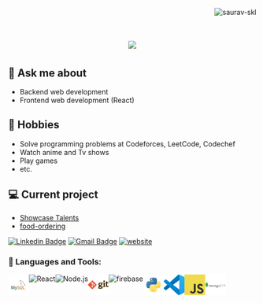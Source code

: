 <p align="right"> <img src="https://komarev.com/ghpvc/?username=saurav-skl&label=Profile%20views&color=0e75b6&style=flat" alt="saurav-skl" /> </p>
<h1 align="center">
  <a href="https://git.io/typing-svg">
    <img src="https://readme-typing-svg.herokuapp.com/?lines=Hello,+There!+👋;This+is+Saurav+Lal....;Nice+to+meet+you!&center=true&size=30">
  </a>
</h1>

## 💬 Ask me about
- Backend web development
- Frontend web development (React)

## 📅 Hobbies
- Solve programming problems at Codeforces, LeetCode, Codechef
- Watch anime and Tv shows
- Play games
- etc.

## 💻 Current project
- [Showcase Talents](https://github.com/saurav-skl/devfolioXconn)
- [food-ordering](https://github.com/saurav-skl/receipeatdoor)


[![Linkedin Badge](https://img.shields.io/badge/-sauravlal-blue?style=flat-square&logo=Linkedin&logoColor=white&link=https://www.linkedin.com/in/saurav-lal-621113174/)](https://www.linkedin.com/in/saurav-lal-621113174/) [![Gmail Badge](https://img.shields.io/badge/-sauravkumarlal7060@gmail.com-c14438?style=flat-square&logo=Gmail&logoColor=white&link=mailto:sauravkumarlal7060@gmail.com)](mailto:sauravkumarlal7060@gmail.com) [![website](https://img.shields.io/badge/SauravLal-46a2f1.svg?&style=flat-square&logo=Google-Chrome&logoColor=white&link=https://sauravlal2233.netlify.app/)](https://sauravlal2233.netlify.app/)

### 🔨 Languages and Tools:
<img align="left" src="https://raw.githubusercontent.com/github/explore/80688e429a7d4ef2fca1e82350fe8e3517d3494d/topics/mysql/mysql.png" alt="MySQL" height="42px"/>
<img align="left" alt="React" height ="42px" src="https://raw.githubusercontent.com/rahul-jha98/github_readme_icons/main/language_and_tools/square/react/react.svg">
<img align="left" alt="Node.js" height ="42px" src="https://raw.githubusercontent.com/rahul-jha98/github_readme_icons/main/language_and_tools/square/node/node.svg">
<img src="https://raw.githubusercontent.com/github/explore/80688e429a7d4ef2fca1e82350fe8e3517d3494d/topics/git/git.png" align="left" alt="git" height='42px'/>
<img align="left" src="https://raw.githubusercontent.com/rahul-jha98/github_readme_icons/main/language_and_tools/square/firebase/firebase.svg" alt="firebase" height ="42px"/>
<img align="left" src="https://raw.githubusercontent.com/github/explore/80688e429a7d4ef2fca1e82350fe8e3517d3494d/topics/python/python.png" alt="Python" height ="42px"/>
<img align="left" src="https://raw.githubusercontent.com/github/explore/80688e429a7d4ef2fca1e82350fe8e3517d3494d/topics/visual-studio-code/visual-studio-code.png" alt="Vscode" height ="42px"/>
<img align="left" src="https://raw.githubusercontent.com/github/explore/80688e429a7d4ef2fca1e82350fe8e3517d3494d/topics/javascript/javascript.png" alt="Javascript" height ="42px"/>
<img align="left" src="https://raw.githubusercontent.com/github/explore/80688e429a7d4ef2fca1e82350fe8e3517d3494d/topics/mongodb/mongodb.png" alt="Mongodb" height ="42px"/>
